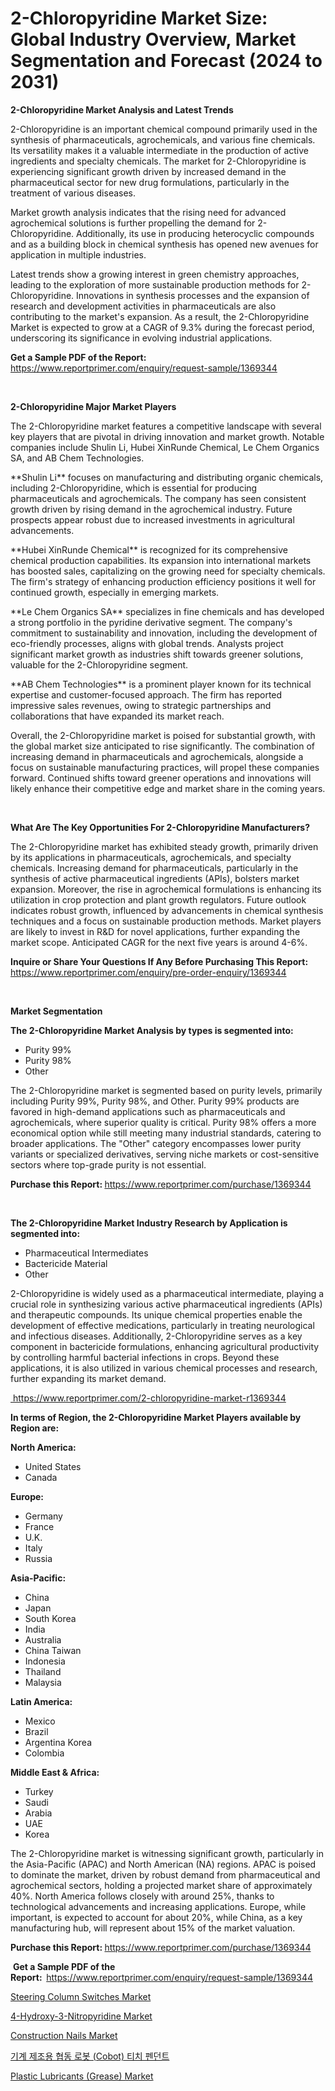 <p><h1>2-Chloropyridine Market Size: Global Industry Overview, Market Segmentation and Forecast (2024 to 2031)</h1></p><p><strong>2-Chloropyridine Market Analysis and Latest Trends</strong></p>
<p><p>2-Chloropyridine is an important chemical compound primarily used in the synthesis of pharmaceuticals, agrochemicals, and various fine chemicals. Its versatility makes it a valuable intermediate in the production of active ingredients and specialty chemicals. The market for 2-Chloropyridine is experiencing significant growth driven by increased demand in the pharmaceutical sector for new drug formulations, particularly in the treatment of various diseases.</p><p>Market growth analysis indicates that the rising need for advanced agrochemical solutions is further propelling the demand for 2-Chloropyridine. Additionally, its use in producing heterocyclic compounds and as a building block in chemical synthesis has opened new avenues for application in multiple industries.</p><p>Latest trends show a growing interest in green chemistry approaches, leading to the exploration of more sustainable production methods for 2-Chloropyridine. Innovations in synthesis processes and the expansion of research and development activities in pharmaceuticals are also contributing to the market's expansion. As a result, the 2-Chloropyridine Market is expected to grow at a CAGR of 9.3% during the forecast period, underscoring its significance in evolving industrial applications.</p></p>
<p><strong>Get a Sample PDF of the Report:&nbsp;</strong> <a href="https://www.reportprimer.com/enquiry/request-sample/1369344">https://www.reportprimer.com/enquiry/request-sample/1369344</a></p>
<p>&nbsp;</p>
<p><strong>2-Chloropyridine Major Market Players</strong></p>
<p><p>The 2-Chloropyridine market features a competitive landscape with several key players that are pivotal in driving innovation and market growth. Notable companies include Shulin Li, Hubei XinRunde Chemical, Le Chem Organics SA, and AB Chem Technologies.</p><p>**Shulin Li** focuses on manufacturing and distributing organic chemicals, including 2-Chloropyridine, which is essential for producing pharmaceuticals and agrochemicals. The company has seen consistent growth driven by rising demand in the agrochemical industry. Future prospects appear robust due to increased investments in agricultural advancements.</p><p>**Hubei XinRunde Chemical** is recognized for its comprehensive chemical production capabilities. Its expansion into international markets has boosted sales, capitalizing on the growing need for specialty chemicals. The firm's strategy of enhancing production efficiency positions it well for continued growth, especially in emerging markets.</p><p>**Le Chem Organics SA** specializes in fine chemicals and has developed a strong portfolio in the pyridine derivative segment. The company's commitment to sustainability and innovation, including the development of eco-friendly processes, aligns with global trends. Analysts project significant market growth as industries shift towards greener solutions, valuable for the 2-Chloropyridine segment.</p><p>**AB Chem Technologies** is a prominent player known for its technical expertise and customer-focused approach. The firm has reported impressive sales revenues, owing to strategic partnerships and collaborations that have expanded its market reach. </p><p>Overall, the 2-Chloropyridine market is poised for substantial growth, with the global market size anticipated to rise significantly. The combination of increasing demand in pharmaceuticals and agrochemicals, alongside a focus on sustainable manufacturing practices, will propel these companies forward. Continued shifts toward greener operations and innovations will likely enhance their competitive edge and market share in the coming years.</p></p>
<p>&nbsp;</p>
<p><strong>What Are The Key Opportunities For 2-Chloropyridine Manufacturers?</strong></p>
<p><p>The 2-Chloropyridine market has exhibited steady growth, primarily driven by its applications in pharmaceuticals, agrochemicals, and specialty chemicals. Increasing demand for pharmaceuticals, particularly in the synthesis of active pharmaceutical ingredients (APIs), bolsters market expansion. Moreover, the rise in agrochemical formulations is enhancing its utilization in crop protection and plant growth regulators. Future outlook indicates robust growth, influenced by advancements in chemical synthesis techniques and a focus on sustainable production methods. Market players are likely to invest in R&D for novel applications, further expanding the market scope. Anticipated CAGR for the next five years is around 4-6%.</p></p>
<p><strong>Inquire or Share Your Questions If Any Before Purchasing This Report:</strong> <a href="https://www.reportprimer.com/enquiry/pre-order-enquiry/1369344">https://www.reportprimer.com/enquiry/pre-order-enquiry/1369344</a></p>
<p>&nbsp;</p>
<p><strong>Market Segmentation</strong></p>
<p><strong>The 2-Chloropyridine Market Analysis by types is segmented into:</strong></p>
<p><ul><li>Purity 99%</li><li>Purity 98%</li><li>Other</li></ul></p>
<p><p>The 2-Chloropyridine market is segmented based on purity levels, primarily including Purity 99%, Purity 98%, and Other. Purity 99% products are favored in high-demand applications such as pharmaceuticals and agrochemicals, where superior quality is critical. Purity 98% offers a more economical option while still meeting many industrial standards, catering to broader applications. The "Other" category encompasses lower purity variants or specialized derivatives, serving niche markets or cost-sensitive sectors where top-grade purity is not essential.</p></p>
<p><strong>Purchase this Report:&nbsp;</strong><a href="https://www.reportprimer.com/purchase/1369344">https://www.reportprimer.com/purchase/1369344</a></p>
<p>&nbsp;</p>
<p><strong>The 2-Chloropyridine Market Industry Research by Application is segmented into:</strong></p>
<p><ul><li>Pharmaceutical Intermediates</li><li>Bactericide Material</li><li>Other</li></ul></p>
<p><p>2-Chloropyridine is widely used as a pharmaceutical intermediate, playing a crucial role in synthesizing various active pharmaceutical ingredients (APIs) and therapeutic compounds. Its unique chemical properties enable the development of effective medications, particularly in treating neurological and infectious diseases. Additionally, 2-Chloropyridine serves as a key component in bactericide formulations, enhancing agricultural productivity by controlling harmful bacterial infections in crops. Beyond these applications, it is also utilized in various chemical processes and research, further expanding its market demand.</p></p>
<p><a href="https://www.reportprimer.com/2-chloropyridine-market-r1369344">&nbsp;https://www.reportprimer.com/2-chloropyridine-market-r1369344</a></p>
<p><strong>In terms of Region, the 2-Chloropyridine Market Players available by Region are:</strong></p>
<p>
    <p> <strong> North America: </strong>
        <ul>
            <li>United States</li>
            <li>Canada</li>
        </ul>
        </p> 
    <p> <strong> Europe: </strong>
        <ul>
            <li>Germany</li>
            <li>France</li>
            <li>U.K.</li>
            <li>Italy</li>
            <li>Russia</li>
        </ul>
        </p> 
    <p> <strong> Asia-Pacific: </strong>
        <ul>
            <li>China</li>
            <li>Japan</li>
            <li>South Korea</li>
            <li>India</li>
            <li>Australia</li>
            <li>China Taiwan</li>
            <li>Indonesia</li>
            <li>Thailand</li>
            <li>Malaysia</li>
        </ul>
        </p> 
    <p> <strong> Latin America: </strong>
        <ul>
            <li>Mexico</li>
            <li>Brazil</li>
            <li>Argentina Korea</li>
            <li>Colombia</li>
        </ul>
        </p> 
    <p> <strong> Middle East & Africa: </strong>
        <ul>
            <li>Turkey</li>
            <li>Saudi</li>
            <li>Arabia</li>
            <li>UAE</li>
            <li>Korea</li>
        </ul>
    </p>
    </p>
<p><p>The 2-Chloropyridine market is witnessing significant growth, particularly in the Asia-Pacific (APAC) and North American (NA) regions. APAC is poised to dominate the market, driven by robust demand from pharmaceutical and agrochemical sectors, holding a projected market share of approximately 40%. North America follows closely with around 25%, thanks to technological advancements and increasing applications. Europe, while important, is expected to account for about 20%, while China, as a key manufacturing hub, will represent about 15% of the market valuation.</p></p>
<p><strong>Purchase this Report: </strong><a href="https://www.reportprimer.com/purchase/1369344">https://www.reportprimer.com/purchase/1369344</a></p>
<p>&nbsp;<strong>Get a Sample PDF of the Report:&nbsp;&nbsp;</strong><a href="https://www.reportprimer.com/enquiry/request-sample/1369344">https://www.reportprimer.com/enquiry/request-sample/1369344</a></p>
<p><strong></strong></p>
<p><p><a href="https://www.linkedin.com/pulse/emerging-trends-steering-column-switches-market-global-ou85c?trackingId=hpjmbbCXQdq0jLUSlfHnKQ%3D%3D">Steering Column Switches Market</a></p><p><a href="https://github.com/gulaimolin/Market-Research-Report-List-6/blob/main/4-hydroxy-3-nitropyridine-market.md">4-Hydroxy-3-Nitropyridine Market</a></p><p><a href="https://www.linkedin.com/pulse/what-growth-opportunities-challenges-construction-nails-3gduc?trackingId=lB5g6e%2B%2FR0iiu6Q3m6%2Bi1g%3D%3D">Construction Nails Market</a></p><p><a href="https://medium.com/@juliobeyter8767567/%ED%98%91%EB%8F%99-%EB%A1%9C%EB%B4%87-%EC%BD%94%EB%B4%87-%EA%B8%B0%EA%B3%84-%EC%A0%9C%EC%A1%B0-%EC%8B%9C%EC%9E%A5-%EC%98%88%EC%B8%A1-%EC%8B%9C%EC%9E%A5-%EB%8F%99%ED%96%A5-%EB%B0%8F-%EC%98%81%ED%96%A5-%EB%B6%84%EC%84%9D-2024-2031-1aa0ee8153dd">기계 제조용 협동 로봇 (Cobot) 티치 펜던트</a></p><p><a href="https://issuu.com/reportprime-2/docs/plastic-lubricants-grease-market-si_6d326ee48954b5">Plastic Lubricants (Grease) Market</a></p></p>